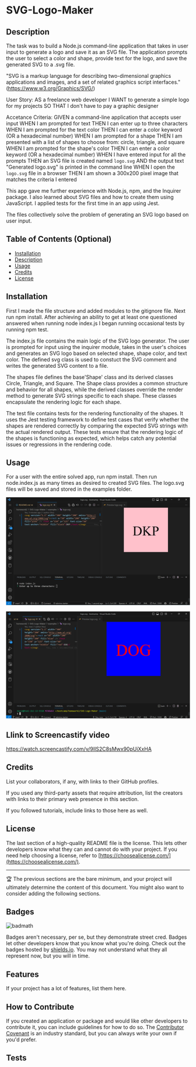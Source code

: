 # SVG-Logo-Maker

## Description
The task was to build a Node.js command-line application that takes in user input to generate a logo and save it as an SVG file. The application prompts the user to select a color and shape, provide text for the logo, and save the generated SVG to a .svg file.

"SVG is a markup language for describing two-dimensional graphics applications and images, and a set of related graphics script interfaces." (https://www.w3.org/Graphics/SVG/)

User Story: 
AS a freelance web developer
I WANT to generate a simple logo for my projects
SO THAT I don't have to pay a graphic designer

Accetance Criteria:
GIVEN a command-line application that accepts user input
WHEN I am prompted for text
THEN I can enter up to three characters
WHEN I am prompted for the text color
THEN I can enter a color keyword (OR a hexadecimal number)
WHEN I am prompted for a shape
THEN I am presented with a list of shapes to choose from: circle, triangle, and square
WHEN I am prompted for the shape's color
THEN I can enter a color keyword (OR a hexadecimal number)
WHEN I have entered input for all the prompts
THEN an SVG file is created named `logo.svg`
AND the output text "Generated logo.svg" is printed in the command line
WHEN I open the `logo.svg` file in a browser
THEN I am shown a 300x200 pixel image that matches the criteria I entered

This app gave me further experience with Node.js, npm, and the Inquirer package. I also learned about SVG files and how to create them using JavaScript. I applied tests for the first time in an app using Jest. 


The files collectively solve the problem of generating an SVG logo based on user input. 



## Table of Contents (Optional)

- [Installation](#SVG-Logo-Maker)
- [Description](#Description)
- [Usage](#usage)
- [Credits](#credits)
- [License](#license)

## Installation
First I made the file structure and added modules to the gitignore file. Next run npm install. After achieving an ability to get at least one questioned answered when running node index.js I began running occasional tests by running npm test.

The index.js file contains the main logic of the SVG logo generator. The user is prompted for input using the inquirer module, takes in the user's choices and generates an SVG logo based on selected shape, shape color, and text color. The defined svg class is used to constuct the SVG comment and writes the generated SVG content to a file.

The shapes file defines the base'Shape' class and its derived classes Circle, Triangle, and Square. The Shape class provides a common structure and behavior for all shapes, while the derived classes override the render method to generate SVG strings specific to each shape. These classes encapsulate the rendering logic for each shape.

The test file contains tests for the rendering functionality of the shapes. It uses the Jest testing framework to define test cases that verify whether the shapes are rendered correctly by comparing the expected SVG strings with the actual rendered output. These tests ensure that the rendering logic of the shapes is functioning as expected, which helps catch any potential issues or regressions in the rendering code.




## Usage

For a user with the entire solved app, run npm install. Then run node.index.js as many times as desired to created SVG files. The logo.svg files will be saved and stored in the examples folder.


![Screenshot of pink logo](./Assets/images/Screenshot%20(169).png)

![Screenshot of blue logo](./Assets/images/Screenshot%20(170).png)

   
## Llink to Screencastify video

https://watch.screencastify.com/v/9IlS2C8sMwx90pUiXxHA


## Credits

List your collaborators, if any, with links to their GitHub profiles.

If you used any third-party assets that require attribution, list the creators with links to their primary web presence in this section.

If you followed tutorials, include links to those here as well.

## License

The last section of a high-quality README file is the license. This lets other developers know what they can and cannot do with your project. If you need help choosing a license, refer to [https://choosealicense.com/](https://choosealicense.com/).

---

🏆 The previous sections are the bare minimum, and your project will ultimately determine the content of this document. You might also want to consider adding the following sections.

## Badges

![badmath](https://img.shields.io/github/languages/top/lernantino/badmath)

Badges aren't necessary, per se, but they demonstrate street cred. Badges let other developers know that you know what you're doing. Check out the badges hosted by [shields.io](https://shields.io/). You may not understand what they all represent now, but you will in time.

## Features

If your project has a lot of features, list them here.

## How to Contribute

If you created an application or package and would like other developers to contribute it, you can include guidelines for how to do so. The [Contributor Covenant](https://www.contributor-covenant.org/) is an industry standard, but you can always write your own if you'd prefer.

## Tests